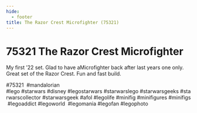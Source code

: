 ```yaml
---
hide:
  - footer
title: The Razor Crest Microfighter (75321)
---
```


# 75321 The Razor Crest Microfighter

My first ’22 set. Glad to have aMicrofighter back after last years one only. Great set of the Razor Crest. Fun and fast build. 

#75321 
 #mandalorian 
#lego #starwars #disney #legostarwars #starwarslego #starwarsgeeks #starwarscollector #starwarsgeek #afol #legolife #minifig #minifigures #minifigs #legoaddict #legoworld  #legomania #legofan #legophoto 
 
